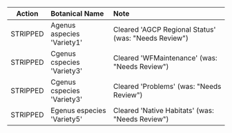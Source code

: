 | Action | Botanical Name | Note |
|:------:|:---------------|:----|
| STRIPPED | Agenus aspecies 'Variety1' | Cleared 'AGCP Regional Status' (was: "Needs Review") |
| STRIPPED | Cgenus cspecies 'Variety3' | Cleared 'WFMaintenance' (was: "Needs Review") |
| STRIPPED | Cgenus cspecies 'Variety3' | Cleared 'Problems' (was: "Needs Review") |
| STRIPPED | Egenus especies 'Variety5' | Cleared 'Native Habitats' (was: "Needs Review") |
